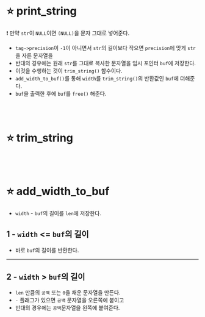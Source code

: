 ⭐ print_string
===============

❗ 만약 `str`이 `NULL`이면 `(NULL)`을 문자 그대로 넣어준다.

- `tag->precision`이 `-1`이 아니면서 `str`의 길이보다 작으면 `precision`에 맞게 `str`을 자른 문자열을
- 반대의 경우에는 원래 `str`를 그대로 복사한 문자열을 임시 포인터 `buf`에 저장한다.
- 이것을 수행하는 것이 `trim_string()` 함수이다.
- `add_width_to_buf()`를 통해 `width`를 `trim_string()`의 반환값인 `buf`에 더해준다.
- `buf`을 출력한 후에 `buf`를 `free()` 해준다.

</br>
</br>

⭐ trim_string
===============




</br>
</br>

⭐ add_width_to_buf
===================

- `width` - `buf`의 길이를 `len`에 저장한다.

1 - `width` <= `buf`의 길이
--------------------------
- 바로 `buf`의 길이를 반환한다.

-------------------------------------------------

2 - `width` > `buf`의 길이
-------------------------
- `len` 만큼의 `공백` 또는 `0`을 채운 문자열을 만든다.
- `-` 플래그가 있으면 `공백` 문자열을 오른쪽에 붙이고
- 반대의 경우에는 `공백`문자열을 왼쪽에 붙여준다.

